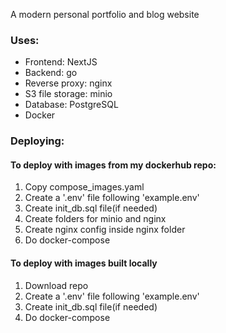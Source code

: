 A modern personal portfolio and blog website
### Uses:
- Frontend: NextJS
- Backend: go
- Reverse proxy: nginx
- S3 file storage: minio
- Database: PostgreSQL
- Docker
### Deploying:
#### To deploy with images from my dockerhub repo:
  1. Copy compose_images.yaml
  2. Create a '.env' file following 'example.env'
  3. Create init_db.sql file(if needed)
  4. Create folders for minio and nginx
  5. Create nginx config inside nginx folder
  6. Do docker-compose
#### To deploy with images built locally
  1. Download repo
  2. Create a '.env' file following 'example.env'
  3. Create init_db.sql file(if needed)
  4. Do docker-compose
